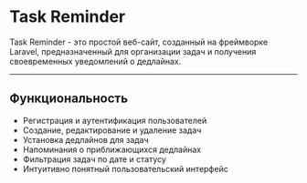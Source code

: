 # Task Reminder

Task Reminder - это простой веб-сайт, созданный на фреймворке Laravel, предназначенный для организации задач и получения своевременных уведомлений о дедлайнах.

---

## Функциональность

*   Регистрация и аутентификация пользователей
*   Создание, редактирование и удаление задач
*   Установка дедлайнов для задач
*   Напоминания о приближающихся дедлайнах
*   Фильтрация задач по дате и статусу
*   Интуитивно понятный пользовательский интерфейс